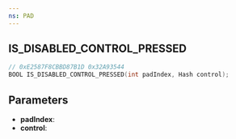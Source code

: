 ```yaml
---
ns: PAD
---
```

## IS_DISABLED_CONTROL_PRESSED

```c
// 0xE2587F8CBBD87B1D 0x32A93544
BOOL IS_DISABLED_CONTROL_PRESSED(int padIndex, Hash control);
```

## Parameters
* **padIndex**:
* **control**:
